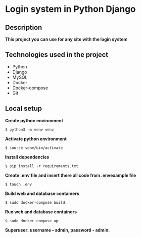 # Login system in Python Django 

## Description

**This project you can use for any site with the login system**

## Technologies used in the project
- Python
- Django
- MySQL
- Docker
- Docker-compose
- Git

## Local setup

**Create python environment**

```
$ python3 -m venv venv
```

**Activate python environment**

```
$ source venv/bin/activate
```

**Install dependencies**

```
$ pip install -r requirements.txt
```

**Create .env file and insert there all code from .envexample file**

```
$ touch .env
```

**Build web and database containers**

```
$ sudo docker-compose build
```

**Run web and database containers**

```
$ sudo docker-compose up
```

**Superuser: username - admin, password - admin.**